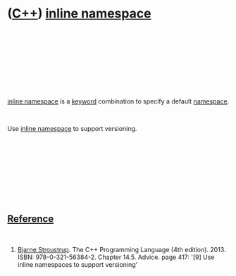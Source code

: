 
 

 

 

 

 

([C++](Cpp.md)) [inline namespace](CppInlineNamespace.md)
===========================================================

 

 

 

 

 

[inline namespace](CppInlineNamespace.md) is a
[keyword](CppKeyword.md) combination to specify a default
[namespace](CppNamespace.md).

 

Use [inline namespace](CppInlineNamespace.md) to support versioning.

 

 

 

 

 

[Reference](CppReferences.md)
------------------------------

 

1.  [Bjarne Stroustrup](CppBjarneStroustrup.md). The C++ Programming
    Language (4th edition). 2013. ISBN: 978-0-321-56384-2. Chapter 14.5.
    Advice. page 417: '\[9\] Use inline namespaces to support
    versioning'

 

 

 

 

 

 

